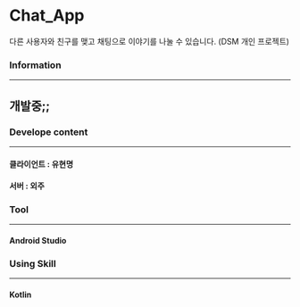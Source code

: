 # Chat_App

다른 사용자와 친구를 맺고 채팅으로 이야기를 나눌 수 있습니다. (DSM 개인 프로젝트)

### Information
---
## 개발중;;

### Develope content
---
#### 클라이언트 : 유현명
#### 서버 : 외주

### Tool
---
#### Android Studio

### Using Skill
---
#### Kotlin
